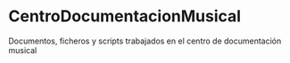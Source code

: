 # CentroDocumentacionMusical
Documentos, ficheros y scripts trabajados en el centro de documentación musical

